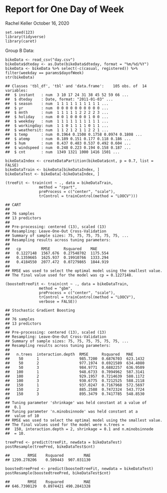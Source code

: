 Report for One Day of Week
================
Rachel Keller
October 16, 2020

    set.seed(123)
    library(tidyverse)
    library(caret)

Group B Data:

    bikeData <- read_csv("day.csv")
    bikeData$dteday <- as.Date(bikeData$dteday, format = "%m/%d/%Y")
    bikeData <- bikeData %>% select(-c(casual, registered)) %>% filter(weekday == params$dayofWeek)
    str(bikeData)

    ## Classes 'tbl_df', 'tbl' and 'data.frame':    105 obs. of  14 variables:
    ##  $ instant   : num  3 10 17 24 31 38 45 52 59 66 ...
    ##  $ dteday    : Date, format: "2011-01-03" ...
    ##  $ season    : num  1 1 1 1 1 1 1 1 1 1 ...
    ##  $ yr        : num  0 0 0 0 0 0 0 0 0 0 ...
    ##  $ mnth      : num  1 1 1 1 1 2 2 2 2 3 ...
    ##  $ holiday   : num  0 0 1 0 0 0 0 1 0 0 ...
    ##  $ weekday   : num  1 1 1 1 1 1 1 1 1 1 ...
    ##  $ workingday: num  1 1 0 1 1 1 1 0 1 1 ...
    ##  $ weathersit: num  1 1 2 1 2 1 1 2 2 1 ...
    ##  $ temp      : num  0.1964 0.1508 0.1758 0.0974 0.1808 ...
    ##  $ atemp     : num  0.189 0.151 0.177 0.118 0.186 ...
    ##  $ hum       : num  0.437 0.483 0.537 0.492 0.604 ...
    ##  $ windspeed : num  0.248 0.223 0.194 0.158 0.187 ...
    ##  $ cnt       : num  1349 1321 1000 1416 1501 ...

    bikeDataIndex <- createDataPartition(bikeData$cnt, p = 0.7, list = FALSE)
    bikeDataTrain <- bikeData[bikeDataIndex, ]
    bikeDataTest <- bikeData[-bikeDataIndex, ]

    (treeFit <- train(cnt ~ ., data = bikeDataTrain,
                   method = "rpart",
                   preProcess = c("center", "scale"),
                   trControl = trainControl(method = "LOOCV")))

    ## CART 
    ## 
    ## 76 samples
    ## 13 predictors
    ## 
    ## Pre-processing: centered (13), scaled (13) 
    ## Resampling: Leave-One-Out Cross-Validation 
    ## Summary of sample sizes: 75, 75, 75, 75, 75, 75, ... 
    ## Resampling results across tuning parameters:
    ## 
    ##   cp         RMSE      Rsquared    MAE     
    ##   0.1227148  1567.676  0.27548702  1175.554
    ##   0.1359665  1625.937  0.19910766  1333.294
    ##   0.4184550  2077.472  0.07279865  1844.919
    ## 
    ## RMSE was used to select the optimal model using the smallest value.
    ## The final value used for the model was cp = 0.1227148.

    (boostedtreeFit <- train(cnt ~ ., data = bikeDataTrain,
                   method = "gbm",
                   preProcess = c("center", "scale"),
                   trControl = trainControl(method = "LOOCV"),
                   verbose = FALSE))

    ## Stochastic Gradient Boosting 
    ## 
    ## 76 samples
    ## 13 predictors
    ## 
    ## Pre-processing: centered (13), scaled (13) 
    ## Resampling: Leave-One-Out Cross-Validation 
    ## Summary of sample sizes: 75, 75, 75, 75, 75, 75, ... 
    ## Resampling results across tuning parameters:
    ## 
    ##   n.trees  interaction.depth  RMSE      Rsquared   MAE     
    ##    50      1                  985.7200  0.6876703  623.1432
    ##    50      2                  977.1974  0.6921589  634.4080
    ##    50      3                  984.9771  0.6882257  636.9509
    ##   100      1                  948.6733  0.7094962  587.3141
    ##   100      2                  929.1957  0.7214639  580.1172
    ##   100      3                  930.6775  0.7212525  588.2118
    ##   150      1                  937.0247  0.7167968  572.5697
    ##   150      2                  885.2588  0.7472324  543.7724
    ##   150      3                  895.3479  0.7417785  548.8530
    ## 
    ## Tuning parameter 'shrinkage' was held constant at a value of
    ##  0.1
    ## Tuning parameter 'n.minobsinnode' was held constant at a
    ##  value of 10
    ## RMSE was used to select the optimal model using the smallest value.
    ## The final values used for the model were n.trees =
    ##  150, interaction.depth = 2, shrinkage = 0.1 and n.minobsinnode
    ##  = 10.

    treePred <- predict(treeFit, newdata = bikeDataTest)
    postResample(treePred, bikeDataTest$cnt)

    ##        RMSE    Rsquared         MAE 
    ## 1299.278206    0.509443  907.031130

    boostedtreePred <- predict(boostedtreeFit, newdata = bikeDataTest)
    postResample(boostedtreePred, bikeDataTest$cnt)

    ##        RMSE    Rsquared         MAE 
    ## 646.7390129   0.8974421 490.2841328
